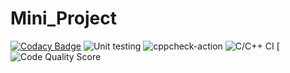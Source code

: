 # Mini_Project

[![Codacy Badge](https://app.codacy.com/project/badge/Grade/c8fda7ebd0c64343935d21413c4114e3)](https://www.codacy.com/gh/pavanyadav007/Mini_Project/dashboard?utm_source=github.com&amp;utm_medium=referral&amp;utm_content=pavanyadav007/Mini_Project&amp;utm_campaign=Badge_Grade)
![Unit testing](https://github.com/pavanyadav007/Mini_Project/actions/workflows/unit-test.yml/badge.svg)
![cppcheck-action](https://github.com/pavanyadav007/Mini_Project/actions/workflows/cppcheck.yml/badge.svg)
![C/C++ CI](https://github.com/pavanyadav007/Mini_Project/actions/workflows/c-build.yml/badge.svg)
[![Code Quality Score](https://www.code-inspector.com/project/21389/score/svg)

